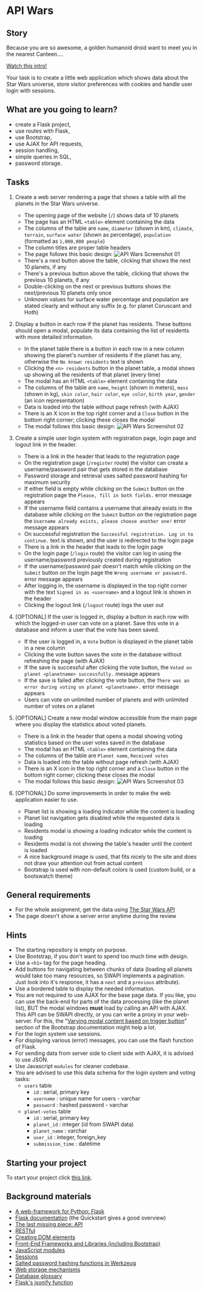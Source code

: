 # API Wars

## Story

Because you are so awesome, a golden humanoid droid want to meet you in the
nearest Canteen....

[Watch this
intro!](https://starwarsintrocreator.kassellabs.io/?ref=redirect#!/BM1kT5Ezi0Q0b-Ell8TE)

Your task is to create a little web application which shows data about the Star
Wars universe, store visitor preferences with cookies and handle user login with
sessions.

## What are you going to learn?

- create a Flask project,
- use routes with Flask,
- use Bootstrap,
- use AJAX for API requests,
- session handling,
- simple queries in SQL,
- password storage.

## Tasks

1. Create a web server rendering a page that shows a table with all the planets in the Star Wars universe.
    - The opening page of the website (`/`) shows data of 10 planets
    - The page has an HTML `<table>` element containing the data
    - The columns of the table are `name`, `diameter` (shown in km), `climate`, `terrain`, `surface water` (shown as percentage), `population` (formatted as `1,000,000 people`)
    - The column titles are proper table headers
    - The page follows this basic design: ![API Wars Screenshot 01](design/apiwars-screenshot-01.png)
    - There's a next button above the table, clicking that shows the next 10 planets, if any
    - There's a previous button above the table, clicking that shows the previous 10 planets, if any
    - Double-clicking on the next or previous buttons shows the next/previous 10 planets only once
    - Unknown values for surface water percentage and population are stated clearly and without any suffix (e.g. for planet Coruscant and Hoth)

2. Display a button in each row if the planet has residents. These buttons should open a modal, populate its data containing the list of residents with more detailed information.
    - In the planet table there is a button in each row in a new column showing the planet's number of residents if the planet has any, otherwise the `No known residents` text is shown
    - Clicking the `<n> residents` button in the planet table, a modal shows up showing all the residents of that planet (every time)
    - The modal has an HTML `<table>` element containing the data
    - The columns of the table are `name`, `height` (shown in meters), `mass` (shown in kg), `skin color`, `hair color`, `eye color`, `birth year`, `gender` (an icon representation)
    - Data is loaded into the table without page refresh (with AJAX)
    - There is an X icon in the top right corner and a `Close` button in the bottom right corner; clicking these closes the modal
    - The modal follows this basic design: ![API Wars Screenshot 02](design/apiwars-screenshot-02.png)

3. Create a simple user login system with registration page, login page and logout link in the header.
    - There is a link in the header that leads to the registration page
    - On the registration page (`/register` route) the visitor can create a username/password pair that gets stored in the database
    - Password storage and retrieval uses salted password hashing for maximum security
    - If either field is empty while clicking on the `Submit` button on the registration page the `Please, fill in both fields.` error message appears
    - If the username field contains a username that already exists in the database while clicking on the `Submit` button on the registration page the `Username already exists, please choose another one!` error message appears
    - On successful registration the `Successful registration. Log in to continue.` text is shown, and the user is redirected to the login page
    - There is a link in the header that leads to the login page
    - On the login page (`/login` route) the visitor can log in using the username/password previously created during registration
    - If the username/password pair doesn't match while clicking on the `Submit` button on the login page the `Wrong username or password.` error message appears
    - After logging in, the username is displayed in the top right corner with the text `Signed in as <username>` and a logout link is shown in the header
    - Clicking the logout link (`/logout` route) logs the user out

4. [OPTIONAL] If the user is logged in, display a button in each row with which the logged-in user can vote on a planet. Save this vote in a database and inform a user that the vote has been saved.
    - If the user is logged in, a `Vote` button is displayed in the planet table in a new column
    - Clicking the vote button saves the vote in the database without refreshing the page (with AJAX)
    - If the save is successful after clicking the vote button, the `Voted on planet <planetname> successfully.` message appears
    - If the save is failed after clicking the vote button, the `There was an error during voting on planet <planetname>.` error message appears
    - Users can vote on unlimited number of planets and with unlimited number of votes on a planet

5. [OPTIONAL] Create a new modal window accessible from the main page where you display the statistics about voted planets.
    - There is a link in the header that opens a modal showing voting statistics based on the user votes saved in the database
    - The modal has an HTML `<table>` element containing the data
    - The columns of the table are `Planet name`, `Received votes`
    - Data is loaded into the table without page refresh (with AJAX)
    - There is an X icon in the top right corner and a `Close` button in the bottom right corner; clicking these closes the modal
    - The modal follows this basic design: ![API Wars Screenshot 03](design/apiwars-screenshot-03.png)

6. [OPTIONAL] Do some improvements in order to make the web application easier to use.
    - Planet list is showing a loading indicator while the content is loading
    - Planet list navigation gets disabled while the requested data is loading
    - Residents modal is showing a loading indicator while the content is loading
    - Residents modal is not showing the table's header until the content is loaded
    - A nice background image is used, that fits nicely to the site and does not draw your attention out from actual content
    - Bootstrap is used with non-default colors is used (custom build, or a bootswatch theme)

## General requirements

- For the whole assignment, get the data using [The Star Wars API](https://swapi.dev/)
- The page doesn't show a server error anytime during the review

## Hints

- The starting repository is empty on purpose.
- Use Bootstrap, if you don't want to spend too much time with design.
- Use a `<h1>` tag for the page heading.
- Add buttons for navigating between chunks of data (loading all planets would
  take too many resources, so SWAPI implements a pagination. Just look into it's
  response, it has a `next` and a `previous` attribute).
- Use a bordered table to display the needed information.
- You are not required to use AJAX for the base page data. If you like, you can
  use the back-end for parts of the data processing (like the planet list), BUT
  the modal windows **must** load by calling an API with AJAX. This API can be
  SWAPI directly, or you can write a proxy in your web-server. For this, the
  "[Varying modal content based on trigger
  button](https://getbootstrap.com/docs/4.1/components/modal/#via-javascript)"
  section of the Bootstrap documentation might help a lot.
- For the login system use sessions.
- For displaying various (error) messages, you can use the flash function of Flask.
- For sending data from server side to client side with AJAX, it is advised to
  use JSON.
- Use Javascript `modules` for cleaner codebase.
- You are advised to use this data schema for the login system and voting tasks:
  - `users` table
    - `id` : serial, primary key
    - `username` : unique name for users - varchar
    - `password` : hashed password - varchar
  - `planet-votes` table
    - `id` : serial, primary key
    - `planet_id` : integer (id from SWAPI data)
    - `planet_name` : varchar
    - `user_id` : integer, foreign_key
    - `submission_time` : datetime

## Starting your project

To start your project click [this link](https://journey.code.cool/v2/project/solo/blueprint/api-wars/python).

## Background materials

- [A web-framework for Python: Flask](https://learn.code.cool/full-stack/#/../pages/python/python-flask)
- [Flask documentation](http://flask.palletsprojects.com/) (the Quickstart gives a good overview)
- [The last missing piece: API](https://learn.code.cool/full-stack/#/../pages/web/the-last-missing-piece-api.md)
- [RESTful](https://learn.code.cool/full-stack/#/../pages/web/restful.md)
- [Creating DOM elements](https://learn.code.cool/full-stack/#/../pages/javascript/javascript-extending-the-dom.md)
- [Front-End Frameworks and Libraries (including Bootstrap)](https://learn.code.cool/full-stack/#/../pages/javascript/frontend-libraries-and-frameworks.md)
- [JavaScript modules](https://learn.code.cool/full-stack/#/../pages/javascript/javascript-modules.md)
- [Sessions](https://learn.code.cool/full-stack/#/../pages/web/authentication-sessions.md)
- [Salted password hashing functions in Werkzeug](https://werkzeug.palletsprojects.com/en/1.0.x/utils/#module-werkzeug.security)
- [Web storage mechanisms](https://learn.code.cool/full-stack/#/../pages/javascript/web-storage-mechanisms.md)
- [Database glossary](https://learn.code.cool/full-stack/#/../pages/sql/database-glossary)
- [Flask's jsonify function](https://flask.palletsprojects.com/en/1.1.x/api/#flask.json.jsonify)
